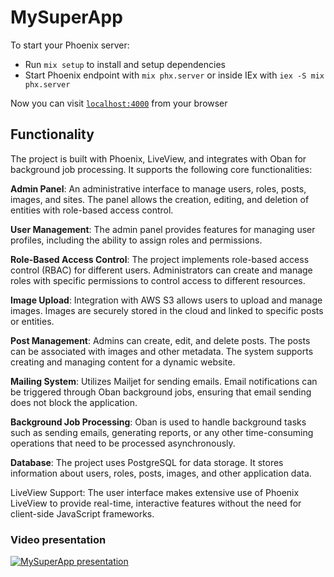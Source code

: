 # MySuperApp

To start your Phoenix server:

  * Run `mix setup` to install and setup dependencies
  * Start Phoenix endpoint with `mix phx.server` or inside IEx with `iex -S mix phx.server`

Now you can visit [`localhost:4000`](http://localhost:4000) from your browser

## Functionality

The project is built with Phoenix, LiveView, and integrates with Oban for background job processing. It supports the following core functionalities:

**Admin Panel**: An administrative interface to manage users, roles, posts, images, and sites. The panel allows the creation, editing, and deletion of entities with role-based access control.

**User Management**: The admin panel provides features for managing user profiles, including the ability to assign roles and permissions.

**Role-Based Access Control**: The project implements role-based access control (RBAC) for different users. Administrators can create and manage roles with specific permissions to control access to different resources.

**Image Upload**: Integration with AWS S3 allows users to upload and manage images. Images are securely stored in the cloud and linked to specific posts or entities.

**Post Management**: Admins can create, edit, and delete posts. The posts can be associated with images and other metadata. The system supports creating and managing content for a dynamic website.

**Mailing System**: Utilizes Mailjet for sending emails. Email notifications can be triggered through Oban background jobs, ensuring that email sending does not block the application.

**Background Job Processing**: Oban is used to handle background tasks such as sending emails, generating reports, or any other time-consuming operations that need to be processed asynchronously.

**Database**: The project uses PostgreSQL for data storage. It stores information about users, roles, posts, images, and other application data.

LiveView Support: The user interface makes extensive use of Phoenix LiveView to provide real-time, interactive features without the need for client-side JavaScript frameworks.

### Video presentation

[![MySuperApp presentation](https://img.youtube.com/vi/WEDggNVOppA/0.jpg)](https://www.youtube.com/watch?v=WEDggNVOppA)
